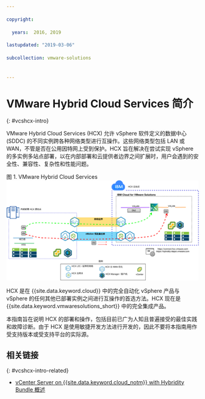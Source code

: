```yaml
---

copyright:

  years:  2016, 2019

lastupdated: "2019-03-06"

subcollection: vmware-solutions


---
```


# VMware Hybrid Cloud Services 简介
{: #vcshcx-intro}

VMware Hybrid Cloud Services (HCX) 允许 vSphere 软件定义的数据中心 (SDDC) 的不同实例跨各种网络类型进行互操作。这些网络类型包括 LAN 或 WAN，不管是否在公用因特网上受到保护。HCX 旨在解决在尝试实现 vSphere 的多实例多站点部署，以在内部部署和云提供者边界之间扩展时，用户会遇到的安全性、兼容性、复杂性和性能问题。

图 1. VMware Hybrid Cloud Services
![VMware Hybrid Cloud Services](vcshcx.svg)

HCX 是在 {{site.data.keyword.cloud}} 中的完全自动化 vSphere 产品与 vSphere 的任何其他已部署实例之间进行互操作的首选方法。HCX 现在是 {{site.data.keyword.vmwaresolutions_short}} 中的完全集成产品。

本指南旨在说明 HCX 的部署和操作，包括目前已广为人知且普遍接受的最佳实践和故障诊断。由于 HCX 是使用敏捷开发方法进行开发的，因此不要将本指南用作受支持版本或受支持平台的实际源。

## 相关链接
{: #vcshcx-intro-related}

* [vCenter Server on {{site.data.keyword.cloud_notm}} with Hybridity Bundle 概述](/docs/services/vmwaresolutions/archiref/vcs?topic=vmware-solutions-vcs-hybridity-intro)   
